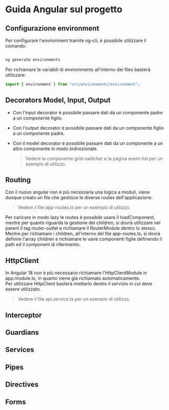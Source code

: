 # Guida Angular sul progetto

## Configurazione environment

Per configurare l'environment tramite ng-cli, è possibile utilizzare il comando:

```bash

ng generate environments

```

Per richiamare le variabili di environments all'interno dei files basterà utilizzare:

```typescript
import { environment } from "src/environments/environment";
```

## Decorators Model, Input, Output

- Con l'input decorator è possibile passare dati da un componente padre a un componente figlio.
- Con l'output decorator è possibile passare dati da un componente figlio a un componente padre.
- Con il model decorator è possibile passare dati da un componente a un altro componente in modo bidirezionale.

  > Vedere la componente grid-switcher e la pagina event-list per un esempio di utilizzo.

## Routing

Con il nuovo angular non è più necessaria una logica a moduli, viene dunque creato un file che gestisce le diverse routes dell'applicazione.

> Vedere il file app-routes.ts per un esempio di utilizzo.

Per caricare in modo lazy le routes è possibile usare il loadComponent, mentre per quanto riguarda la gestione dei children, si dovrà utilizzare nel parent il tag router-outlet e richiamare il RouterModule dentro lo stesso. <br/>
Mentre per richiamare i children, all'interno del file app-routes.ts, si dovrà definire l'array children e richiamare le varie componenti figlie definendo il path ed il component di riferimento.

## HttpClient

In Angular 18 non è più necessario richiamare l'HttpClientModule in app.module.ts, in quanto viene già richiamato automaticamente.<br/>
Per utilizzare HttpClient basterà iniettarlo dentro il servizio in cui deve essere utilizzato.

> Vedere il file api.service.ts per un esempio di utilizzo.

## Interceptor

## Guardians

## Services

## Pipes

## Directives

## Forms
